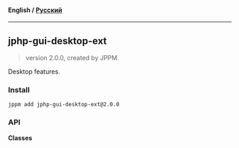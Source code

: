 #### **English** / [Русский](README.ru.md)

---

## jphp-gui-desktop-ext
> version 2.0.0, created by JPPM.

Desktop features.

### Install
```
jppm add jphp-gui-desktop-ext@2.0.0
```

### API
**Classes**